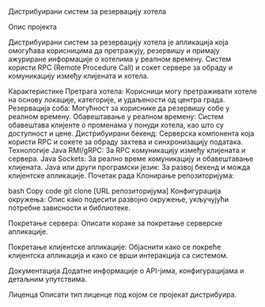 Дистрибуирани систем за резервацију хотела

Опис пројекта

Дистрибуирани систем за резервацију хотела је апликација која омогућава корисницима да претражују, резервишу и примају ажуриране информације о хотелима у реалном времену. Систем користи RPC (Remote Procedure Call) и сокет сервере за обраду и комуникацију између клијената и хотела.

Карактеристике
Претрага хотела: Корисници могу претраживати хотеле на основу локације, категорије, и удаљености од центра града.
Резервација соба: Могућност за кориснике да резервишу собе у реалном времену.
Обавештавање у реалном времену: Систем обавештава клијенте о променама у понуди хотела, као што су доступност и цене.
Дистрибуирани бекенд: Серверска компонента која користи RPC и сокете за обраду захтева и синхронизацију података.
Технологије
Java RMI/gRPC: За RPC комуникацију између клијената и сервера.
Java Sockets: За реално време комуникацију и обавештавање клијената.
Java или други програмски језик: За развој бекенд и можда клијентске апликације.
Почетак рада
Клонирање репозиторијума:

bash
Copy code
git clone [URL репозиторијума]
Конфигурација окружења:
Опис како подесити развојно окружење, укључујући потребне зависности и библиотеке.

Покретање сервера:
Описати кораке за покретање серверске апликације.

Покретање клијентске апликације:
Објаснити како се покреће клијентска апликација и како се врши интеракција са системом.

Документација
Додатне информације о API-јима, конфигурацијама и детаљним упутствима.

Лиценца
Описати тип лиценце под којом се пројекат дистрибуира.
